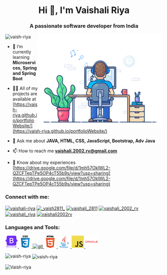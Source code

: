 <h1 align="center">Hi 👋, I'm Vaishali Riya</h1>
<h3 align="center">A passionate software developer from India</h3>

<img align="right" alt="coding" width="400" src="https://raw.githubusercontent.com/SupianIDz/SupianIDz/main/coding.gif">

<p align="left"> <img src="https://komarev.com/ghpvc/?username=vaish-riya&label=Profile%20views&color=0e75b6&style=flat" alt="vaish-riya" /> </p>

- 🌱 I’m currently learning **Microservices, Spring and Spring Boot**

- 👨‍💻 All of my projects are available at [https://vaish-riya.github.io/portfolioWebsite/](https://vaish-riya.github.io/portfolioWebsite/)

- 💬 Ask me about **JAVA, HTML, CSS, JavaScript, Bootstrap, Adv Java**

- 📫 How to reach me **vaishali.2002.rv@gmail.com**

- 📄 Know about my experiences [https://drive.google.com/file/d/1mh57OklWL2-QZCFTepTPe5OP4cT55b9s/view?usp=sharing](https://drive.google.com/file/d/1mh57OklWL2-QZCFTepTPe5OP4cT55b9s/view?usp=sharing)

<h3 align="left">Connect with me:</h3>
<p align="left">
<a href="https://linkedin.com/in/vaishali-riya" target="blank"><img align="center" src="https://raw.githubusercontent.com/rahuldkjain/github-profile-readme-generator/master/src/images/icons/Social/linked-in-alt.svg" alt="vaishali-riya" height="30" width="40" /></a>
<a href="https://instagram.com/_vaish2811_" target="blank"><img align="center" src="https://raw.githubusercontent.com/rahuldkjain/github-profile-readme-generator/master/src/images/icons/Social/instagram.svg" alt="_vaish2811_" height="30" width="40" /></a>
<a href="https://www.codechef.com/users/vaishali_2811" target="blank"><img align="center" src="https://cdn.jsdelivr.net/npm/simple-icons@3.1.0/icons/codechef.svg" alt="vaishali_2811" height="30" width="40" /></a>
<a href="https://www.hackerrank.com/vaishali_2002_rv" target="blank"><img align="center" src="https://raw.githubusercontent.com/rahuldkjain/github-profile-readme-generator/master/src/images/icons/Social/hackerrank.svg" alt="vaishali_2002_rv" height="30" width="40" /></a>
<a href="https://www.leetcode.com/vaishali_riya" target="blank"><img align="center" src="https://raw.githubusercontent.com/rahuldkjain/github-profile-readme-generator/master/src/images/icons/Social/leet-code.svg" alt="vaishali_riya" height="30" width="40" /></a>
<a href="https://auth.geeksforgeeks.org/user/vaishali2002rv" target="blank"><img align="center" src="https://raw.githubusercontent.com/rahuldkjain/github-profile-readme-generator/master/src/images/icons/Social/geeks-for-geeks.svg" alt="vaishali2002rv" height="30" width="40" /></a>
</p>

<h3 align="left">Languages and Tools:</h3>
<p align="left"> <a href="https://getbootstrap.com" target="_blank" rel="noreferrer"> <img src="https://raw.githubusercontent.com/devicons/devicon/master/icons/bootstrap/bootstrap-plain-wordmark.svg" alt="bootstrap" width="40" height="40"/> </a> <a href="https://www.w3schools.com/css/" target="_blank" rel="noreferrer"> <img src="https://raw.githubusercontent.com/devicons/devicon/master/icons/css3/css3-original-wordmark.svg" alt="css3" width="40" height="40"/> </a> <a href="https://git-scm.com/" target="_blank" rel="noreferrer"> <img src="https://www.vectorlogo.zone/logos/git-scm/git-scm-icon.svg" alt="git" width="40" height="40"/> </a> <a href="https://www.w3.org/html/" target="_blank" rel="noreferrer"> <img src="https://raw.githubusercontent.com/devicons/devicon/master/icons/html5/html5-original-wordmark.svg" alt="html5" width="40" height="40"/> </a> <a href="https://www.java.com" target="_blank" rel="noreferrer"> <img src="https://raw.githubusercontent.com/devicons/devicon/master/icons/java/java-original.svg" alt="java" width="40" height="40"/> </a> <a href="https://developer.mozilla.org/en-US/docs/Web/JavaScript" target="_blank" rel="noreferrer"> <img src="https://raw.githubusercontent.com/devicons/devicon/master/icons/javascript/javascript-original.svg" alt="javascript" width="40" height="40"/> </a> <a href="https://www.oracle.com/" target="_blank" rel="noreferrer"> <img src="https://raw.githubusercontent.com/devicons/devicon/master/icons/oracle/oracle-original.svg" alt="oracle" width="40" height="40"/> </a> </p>

<p><img align="left" src="https://github-readme-stats.vercel.app/api/top-langs?username=vaish-riya&show_icons=true&locale=en&layout=compact" alt="vaish-riya" /></p>

<p>&nbsp;<img align="center" src="https://github-readme-stats.vercel.app/api?username=vaish-riya&show_icons=true&locale=en" alt="vaish-riya" /></p>

<p><img align="center" src="https://github-readme-streak-stats.herokuapp.com/?user=vaish-riya&" alt="Vaish-riya" /></p>
